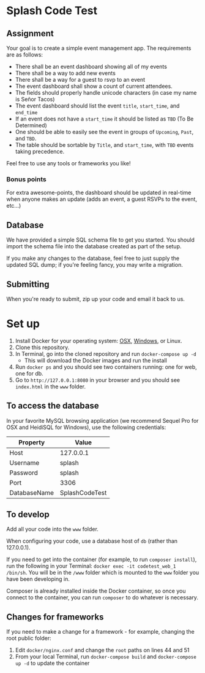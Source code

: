 # Splash Code Test

## Assignment

Your goal is to create a simple event management app. The requirements are as follows:

* There shall be an event dashboard showing all of my events
* There shall be a way to add new events
* There shall be a way for a guest to rsvp to an event
* The event dashboard shall show a count of current attendees.
* The fields should properly handle unicode characters (in case my name is Señor Tacos)
* The event dashboard should list the event `title`, `start_time`, and `end_time`
* If an event does not have a `start_time` it should be listed as `TBD` (To Be Determined)
* One should be able to easily see the event in groups of `Upcoming`, `Past`, and `TBD`.
* The table should be sortable by `Title`, and `start_time`, with `TBD` events taking precedence.

Feel free to use any tools or frameworks you like!

### Bonus points
For extra awesome-points, the dashboard should be updated in real-time when anyone makes an update (adds an event, a guest RSVPs to the event, etc...)

## Database
We have provided a simple SQL schema file to get you started. You should import the schema file into the database created as part of the setup.

If you make any changes to the database, feel free to just supply the updated SQL dump; if you're feeling fancy, you may write a migration.

## Submitting
When you're ready to submit, zip up your code and email it back to us.

# Set up
1. Install Docker for your operating system: [OSX](https://docs.docker.com/docker-for-mac/install/), [Windows](https://docs.docker.com/docker-for-windows/install/), or Linux.
2. Clone this repository.
3. In Terminal, go into the cloned repository and run `docker-compose up -d`
    * This will download the Docker images and run the install
4. Run `docker ps` and you should see two containers running: one for web, one for db.
5. Go to `http://127.0.0.1:8080` in your browser and you should see `index.html` in the `www` folder.

## To access the database
In your favorite MySQL browsing application (we recommend Sequel Pro for OSX and HeidiSQL for Windows), use the following credentials:

| Property     | Value          |
|--------------|----------------|
| Host         | 127.0.0.1      |
| Username     | splash         |
| Password     | splash         |
| Port         | 3306           |
| DatabaseName | SplashCodeTest |

## To develop
Add all your code into the `www` folder.

When configuring your code, use a database host of `db` (rather than 127.0.0.1).

If you need to get into the container (for example, to run `composer install`), run the following in your Terminal: `docker exec -it codetest_web_1 /bin/sh`. You will be in the `/www` folder which is mounted to the `www` folder you have been developing in.

Composer is already installed inside the Docker container, so once you connect to the container, you can run `composer` to do whatever is necessary.

## Changes for frameworks
If you need to make a change for a framework - for example, changing the root public folder:

1. Edit `docker/nginx.conf` and change the `root` paths on lines 44 and 51
2. From your local Terminal, run `docker-compose build` and `docker-compose up -d` to update the container
